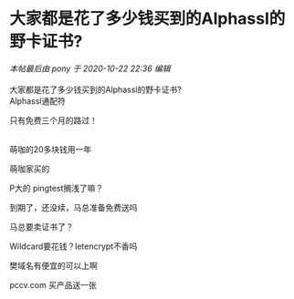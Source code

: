 # 大家都是花了多少钱买到的Alphassl的野卡证书?

<i class="pstatus"> 本帖最后由 pony 于 2020-10-22 22:36 编辑 </i><br />
<br />
大家都是花了多少钱买到的Alphassl的野卡证书?<br />
Alphassl通配符

只有免费三个月的路过！<br />
<br />
<img src="static/image/smiley/default/mad.gif" smilieid="11" border="0" alt="" /><img src="static/image/smiley/default/mad.gif" smilieid="11" border="0" alt="" /><img src="static/image/smiley/default/mad.gif" smilieid="11" border="0" alt="" />

萌咖的20多块钱用一年<img id="aimg_NEiWZ" onclick="zoom(this, this.src, 0, 0, 0)" class="zoom" src="https://cdn.jsdelivr.net/gh/hishis/forum-master/public/images/patch.gif" onmouseover="img_onmouseoverfunc(this)" onload="thumbImg(this)" border="0" alt="" />

萌咖家买的

P大的 pingtest搁浅了嘛？

到期了，还没续，马总准备免费送吗

马总要卖证书了？<img src="static/image/smiley/yct/009.gif" smilieid="44" border="0" alt="" />

Wildcard要花钱？letencrypt不香吗

樊域名有便宜的可以上啊

pccv.com 买产品送一张
